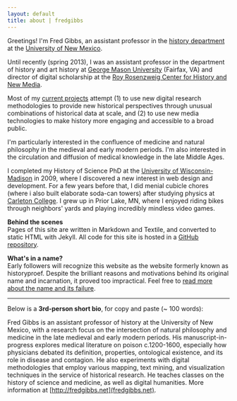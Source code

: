 ```yaml
---
layout: default
title: about | fredgibbs
---
```


Greetings! I'm Fred Gibbs, an assistant professor in the [history department](http://www.unm.edu/~hist/) at the [University of New Mexico](http://unm.edu). 

Until recently (spring 2013), I was an assistant professor in the department of history and art history at [George Mason University](http:///gmu.edu) (Fairfax, VA) and director of digital scholarship at the [Roy Rosenzweig Center for History and New Media](http://chnm.gmu.edu).

Most of my <a href="../projects">current projects</a> attempt (1) to use new digital research methodologies to provide new historical perspectives through unusual combinations of historical data at scale, and (2) to use new media technologies to make history more engaging and accessible to a broad public.

I'm particularly interested in the confluence of medicine and natural philosophy in the medieval and early modern periods. I'm also interested in the circulation and diffusion of medical knowledge in the late Middle Ages.


I completed my History of Science PhD at the [University of Wisconsin-Madison](http://wisc.edu) in 2009, where I discovered a new interest in web design and development. For a few years before that, I did menial cubicle chores (where i also built elaborate soda-can towers) after studying physics at [Carleton College](http://www.carleton.edu). I grew up in Prior Lake, MN, where I enjoyed riding bikes through neighbors' yards and playing incredibly mindless video games.


**Behind the scenes**<br>
Pages of this site are written in Markdown and Textile, and converted to static HTML with Jekyll. All code for this site is hosted in a [GitHub repository](https://github.com/fredgibbs/fredgibbs.github.io).

**What's in a name?**<br>
Early followers will recognize this website as the website formerly known as historyproef. Despite the brilliant reasons and motivations behind its original name and incarnation, it proved too impractical. Feel free to [read more about the name and its failure](../posts/why-historyproef-had-to-die/ "why historyproef had to die").

---

Below is a **3rd-person short bio**, for copy and paste (~ 100 words):

Fred Gibbs is an assistant professor of history at the University of New Mexico, with a research focus on the intersection of natural philosophy and medicine in the late medieval and early modern periods. His manuscript-in-progress explores medical literature on poison c.1200-1600, especially how physicians debated its definition, properties, ontological existence, and its role in disease and contagion. He also experiments with digital methodologies that employ various mapping, text mining, and visualization techniques in the service of historical research. He teaches classes on the history of science and medicine, as well as digital humanities. More information at [http://fredgibbs.net](fredgibbs.net).